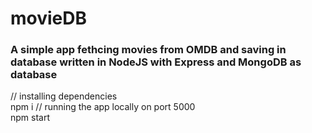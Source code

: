 # movieDB
<h3>A simple app fethcing movies from OMDB and saving in database written in NodeJS with Express and MongoDB as database</h3>

 // installing dependencies </br>
 npm i
 // running the app locally on port 5000 </br>
 npm start


